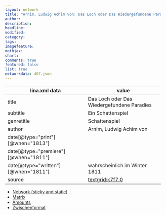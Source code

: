 ```yaml
---
layout: network
title: "Arnim, Ludwig Achim von: Das Loch oder Das Wiedergefundene Paradies (1811)"
author:
description:
headline:
modified:
category:
tags:
imagefeature: 
mathjax: 
chart: 
comments: true
featured: false
list: true
networkdata: 407.json
---
```

lina.xml data  | value
------------- | -------------
title|Das Loch oder Das Wiedergefundene Paradies
subtitle|Ein Schattenspiel
genretitle|Schattenspiel
author|Arnim, Ludwig Achim von
date[@type="print"][@when="1813"]|
date[@type="premiere"][@when="1811"]|
date[@type="written"][@when="1811"]|wahrscheinlich im Winter 1811
source|[textgrid:k7f7.0](https://textgridlab.org/1.0/tgcrud-public/rest/textgrid:k7f7.0/data)



* [Network (sticky and static)](/linas/network407)
* [Matrix](/linas/matrix407)
* [Amounts](/linas/amount407)
* [Zwischenformat](/linas/lina407 )
